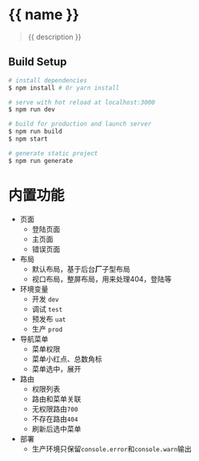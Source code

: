 # {{ name }}

> {{ description }}

## Build Setup

``` bash
# install dependencies
$ npm install # Or yarn install

# serve with hot reload at localhost:3000
$ npm run dev

# build for production and launch server
$ npm run build
$ npm start

# generate static project
$ npm run generate
```


# 内置功能
- 页面
  - 登陆页面
  - 主页面
  - 错误页面
- 布局
  - 默认布局，基于后台**厂**子型布局
  - 视口布局，整屏布局，用来处理404，登陆等
- 环境变量
  -  开发 `dev`
  -  调试 `test`
  -  预发布 `uat`
  -  生产 `prod`
- 导航菜单
  - 菜单权限
  - 菜单小红点、总数角标
  - 菜单选中，展开
- 路由
  - 权限列表
  - 路由和菜单关联
  - 无权限路由`700`
  - 不存在路由`404`
  - 刷新后选中菜单
- 部署
  - 生产环境只保留`console.error`和`console.warn`输出


